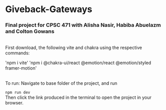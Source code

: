 # Giveback-Gateways

### Final project for CPSC 471 with Alisha Nasir, Habiba Abuelazm and Colton Gowans

<br>
First download, the following vite and chakra using the respective commands:<br>

'npm i vite' 
'npm i @chakra-ui/react @emotion/react @emotion/styled framer-motion'

<br>
To run: Navigate to base folder of the project, and run <br>

`npm run dev`
<br>
Then click the link produced in the terminal to open the project in your browser.
